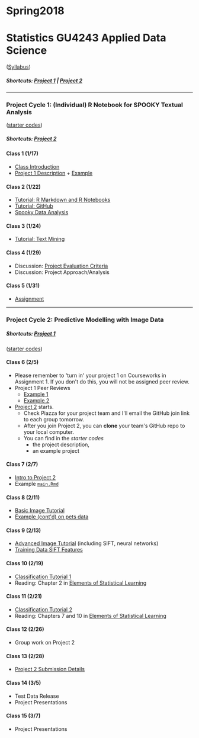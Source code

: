 # Spring2018
# Statistics GU4243 Applied Data Science
([Syllabus](/Course_Information/syllabus.Rmd))

##### Shortcuts: [Project 1](#project-cycle-1-individual-r-notebook-for-spooky-textual-analysis) | [Project 2](#project-cycle-2-predictive-modelling-with-image-data)

----

### Project Cycle 1: (Individual) R Notebook for SPOOKY Textual Analysis

([starter codes](/Project_Starter_Codes/Project1-RNotebook))

##### Shortcuts: [Project 2](#project-cycle-2-predictive-modelling-with-image-data)

#### Class 1 (1/17)
+ [Class Introduction](/Tutorials/Intro.pdf)
+ [Project 1 Description](/Project_Starter_Codes/Project1-RNotebook/doc/project_description.Rmd) + [Example](https://github.com/TZstatsADS/fall2017-project1-BruceYanghy)

#### Class 2 (1/22)
+ [Tutorial: R Markdown and R Notebooks](/Tutorials/RNotebook.Rmd)
+ [Tutorial: GitHub](/Tutorials/Week1-GitHub.md)
+ [Spooky Data Analysis](https://github.com/GU4243-ADS/Week1-GitHub)

#### Class 3 (1/24)
+ [Tutorial: Text Mining](/Tutorials/Week1-TextMining)

#### Class 4 (1/29)
+ Discussion: [Project Evaluation Criteria](https://piazza.com/class/ja4fumjiqyo475?cid=9)
+ Discussion: Project Approach/Analysis

#### Class 5 (1/31)
+ [Assignment](/Additional_Docs/Class_1_31.md)

----

### Project Cycle 2: Predictive Modelling with Image Data

##### Shortcuts: [Project 1](#project-cycle-1-individual-r-notebook-for-spooky-textual-analysis)

([starter codes](/Project_Starter_Codes/Project2-PredictiveModelling))

#### Class 6 (2/5)
+ Please remember to 'turn in' your project 1 on Courseworks in Assignment 1.  If you don't do this, you will not be assigned peer review.
+ Project 1 Peer Reviews
  + [Example 1](https://github.com/GU4243-ADS/spring2018-project1-wantingcheng)
  + [Example 2](https://github.com/GU4243-ADS/spring2018-project1-danieljosephparker)
+ [Project 2](Project_Starter_Codes/Project2-PredictiveModelling/doc/project2_desc.md) starts.
  + Check Piazza for your project team and I'll email the GitHub join link to each group tomorrow.
  + After you join Project 2, you can **clone** your team's GitHub repo to your local computer. 
  + You can find in the *starter codes* 
    + the project description, 
    + an example project 
    
#### Class 7 (2/7)  
+ [Intro to Project 2](/Tutorials/Project2Intro.pdf)
+ Example [`main.Rmd`](/Project_Starter_Codes/Project2-PredictiveModelling/doc/main.Rmd)

#### Class 8 (2/11) 
+ [Basic Image Tutorial](/Tutorials/ImageAnalysis/image_analysis.Rmd)
+ [Example (cont'd) on pets data](/Project_Starter_Codes/Project2-PredictiveModelling/doc/main_pets.Rmd)

#### Class 9 (2/13) 
+ [Advanced Image Tutorial](/Tutorials/ImageAnalysis/image_analysis_advanced.Rmd) (including SIFT, neural networks)
+ [Training Data SIFT Features](https://drive.google.com/file/d/128fqgPZa6I-ZlB_xqhFmO6KmdJyLN1nB/view?usp=sharing)

#### Class 10 (2/19) 
+ [Classification Tutorial 1](/Tutorials/Classification_1.pdf)
+ Reading: Chapter 2 in [Elements of Statistical Learning](https://web.stanford.edu/~hastie/ElemStatLearn/)

#### Class 11 (2/21) 
+ [Classification Tutorial 2](/Tutorials/Classification_2.pdf)
+ Reading: Chapters 7 and 10 in [Elements of Statistical Learning](https://web.stanford.edu/~hastie/ElemStatLearn/)

#### Class 12 (2/26) 
+ Group work on Project 2

#### Class 13 (2/28) 
+ [Project 2 Submission Details](/Tutorials/Project2Final.pdf)

#### Class 14 (3/5) 
+ Test Data Release
+ Project Presentations

#### Class 15 (3/7) 
+ Project Presentations
